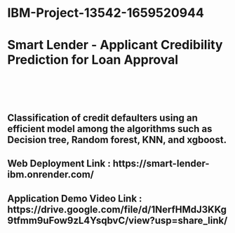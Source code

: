 # IBM-Project-13542-1659520944
<h1>Smart Lender - Applicant Credibility Prediction for Loan Approval<h1><br>
<h2>Classification of credit defaulters using an efficient model among the algorithms such as Decision tree, Random forest, KNN, and xgboost.<h2>

<h2>Web Deployment Link : https://smart-lender-ibm.onrender.com/<h2>
  
<h2>Application Demo Video Link : https://drive.google.com/file/d/1NerfHMdJ3KKg9tfmm9uFow9zL4YsqbvC/view?usp=share_link/<h2> 
